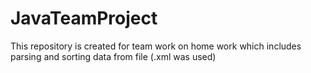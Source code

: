 # JavaTeamProject
This repository is created for team work on home work which includes parsing and sorting data from file (.xml was used)
